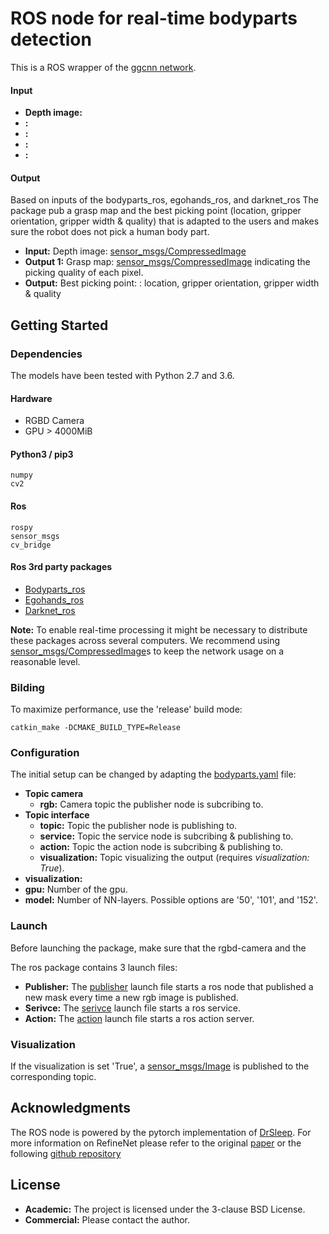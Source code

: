# ROS node for real-time bodyparts detection #

This is a ROS wrapper of the [ggcnn network](https://github.com/dougsm/ggcnn).

#### Input ####

* **Depth image:**
* **:**
* **:**
* **:**
* **:**

#### Output ####

Based on inputs of the bodyparts_ros, egohands_ros, and darknet_ros The package pub a grasp map and the best picking point (location, gripper orientation, gripper width & quality) that is adapted to the users and makes sure the robot does not pick a human body part.

* **Input:** Depth image: [sensor_msgs/CompressedImage](http://docs.ros.org/melodic/api/sensor_msgs/html/msg/CompressedImage.html)
* **Output 1:** Grasp map: [sensor_msgs/CompressedImage](http://docs.ros.org/melodic/api/sensor_msgs/html/msg/CompressedImage.html) indicating the picking quality of each pixel.
* **Output:** Best picking point: [](): location, gripper orientation, gripper width & quality

## Getting Started ##

### Dependencies ###

The models have been tested with Python 2.7 and 3.6.

#### Hardware ####

* RGBD Camera
* GPU > 4000MiB
 
#### Python3 / pip3 ####
```
numpy
cv2
```
#### Ros ####
```
rospy
sensor_msgs
cv_bridge
```
#### Ros 3rd party packages ###
* [Bodyparts_ros](https://github.com/patrosAT/bodyparts_ros.git)
* [Egohands_ros](https://github.com/patrosAT/egohands_ros.git)
* [Darknet_ros](https://github.com/leggedrobotics/darknet_ros)

**Note:** To enable real-time processing it might be necessary to distribute these packages across several computers. We recommend using [sensor_msgs/CompressedImage](http://docs.ros.org/melodic/api/sensor_msgs/html/msg/CompressedImage.html)s to keep the network usage on a reasonable level.

### Bilding ###

To maximize performance, use the 'release' build mode:
```
catkin_make -DCMAKE_BUILD_TYPE=Release
```

### Configuration ###

The initial setup can be changed by adapting the [bodyparts.yaml](cfg/bodyparts.yaml) file:

* **Topic camera**
    * **rgb:** Camera topic the publisher node is subcribing to.
* **Topic interface**
    * **topic:** Topic the publisher node is publishing to.
    * **service:** Topic the service node is subcribing & publishing to.
    * **action:** Topic the action node is subcribing & publishing to.
    * **visualization:** Topic visualizing the output (requires *visualization: True*).
* **visualization:** 
* **gpu:** Number of the gpu.
* **model:** Number of NN-layers. Possible options are '50', '101', and '152'.

### Launch

Before launching the package, make sure that the rgbd-camera and the 

The ros package contains 3 launch files:
* **Publisher:** The [publisher](launch/bodyparts_publisher.launch) launch file starts a ros node that published a new mask every time a new rgb image is published.
* **Serivce:** The [serivce](launch/bodyparts_service.launch) launch file starts a ros service. 
* **Action:** The [action](launch/bodyparts_action.launch) launch file starts a ros action server.

### Visualization

If the visualization is set 'True', a [sensor_msgs/Image](http://docs.ros.org/melodic/api/sensor_msgs/html/msg/Image.html) is published to the corresponding topic. 


## Acknowledgments

The ROS node is powered by the pytorch implementation of [DrSleep](https://github.com/DrSleep). For more information on RefineNet please refer to the original [paper](https://arxiv.org/abs/1611.06612) or the following [github repository](https://github.com/DrSleep/light-weight-refinenet)

## License

* **Academic:** The project is licensed under the 3-clause BSD License.
* **Commercial:** Please contact the author.
